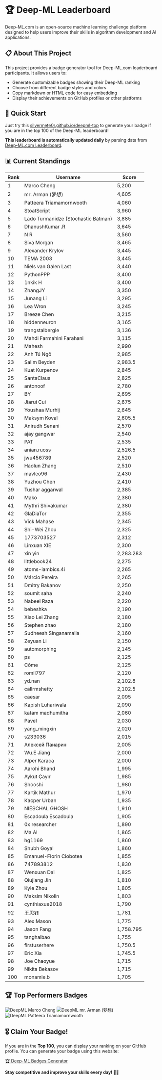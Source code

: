 # 🏆 Deep-ML Leaderboard

Deep-ML.com is an open-source machine learning challenge platform designed to help users improve their skills in algorithm development and AI applications.  

## 📋 About This Project

This project provides a badge generator tool for Deep-ML.com leaderboard participants. It allows users to:
- Generate customizable badges showing their Deep-ML ranking
- Choose from different badge styles and colors
- Copy markdown or HTML code for easy embedding
- Display their achievements on GitHub profiles or other platforms

## 🚀 Quick Start

Just try this [silvermete0r.github.io/deepml-top](https://silvermete0r.github.io/deepml-top) to generate your badge if you are in the top 100 of the Deep-ML leaderboard!

**This leaderboard is automatically updated daily** by parsing data from [Deep-ML.com Leaderboard](https://www.deep-ml.com/leaderboard).  

## 📊 Current Standings  

<!-- LEADERBOARD_START -->
| Rank | Username | Score |
|------|---------|-------|
| 1 | Marco Cheng | 5,200 |
| 2 | mr. Arman (梦想) | 4,605 |
| 3 | Patteera Triamamornwooth | 4,060 |
| 4 | StoatScript | 3,960 |
| 5 | Lado Turmanidze (Stochastic Batman) | 3,885 |
| 6 | DhanushKumar .R | 3,645 |
| 7 | N R | 3,560 |
| 8 | Siva Morgan | 3,465 |
| 9 | Alexander Krylov | 3,445 |
| 10 | ТЕМА 2003 | 3,445 |
| 11 | Niels van Galen Last | 3,440 |
| 12 | PythonPPP | 3,400 |
| 13 | 1nkik H | 3,400 |
| 14 | ZhangJY | 3,350 |
| 15 | Junang Li | 3,295 |
| 16 | Lea Wron | 3,245 |
| 17 | Breeze Chen | 3,215 |
| 18 | hiddenneuron | 3,165 |
| 19 | trangstalbergle | 3,136 |
| 20 | Mahdi Farmahini Farahani | 3,115 |
| 21 | Mahesh | 2,990 |
| 22 | Anh Tú Ngô | 2,985 |
| 23 | Salim Beyden | 2,983.5 |
| 24 | Kuat Kurpenov | 2,845 |
| 25 | SantaClaus | 2,825 |
| 26 | antonoof | 2,780 |
| 27 | BY | 2,695 |
| 28 | Jiarui Cui | 2,675 |
| 29 | Youshaa Murhij | 2,645 |
| 30 | Maksym Koval | 2,605.5 |
| 31 | Anirudh Senani | 2,570 |
| 32 | ajay gangwar | 2,540 |
| 33 | PAT | 2,535 |
| 34 | anian.ruoss | 2,526.5 |
| 35 | jwu456789 | 2,520 |
| 36 | Haolun Zhang | 2,510 |
| 37 | mavleo96 | 2,430 |
| 38 | Yuzhou Chen | 2,410 |
| 39 | Tushar aggarwal | 2,385 |
| 40 | Mako | 2,380 |
| 41 | Mythri Shivakumar | 2,380 |
| 42 | GlaDiaTor | 2,355 |
| 43 | Vick Mahase | 2,345 |
| 44 | Shi-Wei Zhou | 2,325 |
| 45 | 1773703527 | 2,312 |
| 46 | Linxuan XIE | 2,300 |
| 47 | xin yin | 2,283.283 |
| 48 | littlebook24 | 2,275 |
| 49 | atoms-iambics.4i | 2,265 |
| 50 | Márcio Pereira | 2,265 |
| 51 | Dmitry Bakanov | 2,250 |
| 52 | soumit saha | 2,240 |
| 53 | Nabeel Raza | 2,220 |
| 54 | bebeshka | 2,190 |
| 55 | Xiao Lei Zhang | 2,180 |
| 56 | Stephen zhao | 2,180 |
| 57 | Sudheesh Singanamalla | 2,160 |
| 58 | Zeyuan Li | 2,150 |
| 59 | automorphing | 2,145 |
| 60 | ps | 2,125 |
| 61 | Côme | 2,125 |
| 62 | romil797 | 2,120 |
| 63 | yd.nan | 2,102.8 |
| 64 | callrmshetty | 2,102.5 |
| 65 | caesar | 2,095 |
| 66 | Kapish Luhariwala | 2,090 |
| 67 | katam madhumitha | 2,060 |
| 68 | Pavel | 2,030 |
| 69 | yang_mingxin | 2,020 |
| 70 | s233036 | 2,015 |
| 71 | Алексей Панарин | 2,005 |
| 72 | Wu.E Jiang | 2,000 |
| 73 | Alper Karaca | 2,000 |
| 74 | Aarohi Bhand | 1,995 |
| 75 | Aykut Çayır | 1,985 |
| 76 | Shooshi | 1,980 |
| 77 | Kartik Mathur | 1,970 |
| 78 | Kacper Urban | 1,935 |
| 79 | NIESCHAL GHOSH | 1,910 |
| 80 | Escadoula Escadoula | 1,905 |
| 81 | 0x researcher | 1,890 |
| 82 | Ma Al | 1,865 |
| 83 | hg1169 | 1,860 |
| 84 | Shubh Goyal | 1,860 |
| 85 | Emanuel-Florin Ciobotea | 1,855 |
| 86 | 747893812 | 1,830 |
| 87 | Wenxuan Dai | 1,825 |
| 88 | Qiujiang Jin | 1,810 |
| 89 | Kyle Zhou | 1,805 |
| 90 | Maksim Nikolin | 1,803 |
| 91 | cynthiaxue2018 | 1,790 |
| 92 | 王思钰 | 1,781 |
| 93 | Alex Mason | 1,775 |
| 94 | Jason Fang | 1,758.795 |
| 95 | tanghaibao | 1,755 |
| 96 | firstuserhere | 1,750.5 |
| 97 | Eric Xia | 1,745.5 |
| 98 | Joe Chaoyue | 1,715 |
| 99 | Nikita Bekasov | 1,715 |
| 100 | monamie.b | 1,705 |
<!-- LEADERBOARD_END -->

## 🏆 Top Performers Badges

<!-- BADGES_START -->
![DeepML Marco Cheng](https://img.shields.io/badge/dynamic/json?url=https%3A%2F%2Fraw.githubusercontent.com%2Fsilvermete0r%2Fdeepml-top%2Fmain%2Fbadges.json&query=%24.4091c1a21900bd2c7d3f4e343acddda1.label&prefix=Rank%20&style=for-the-badge&label=%F0%9F%9A%80%20DeepML&color=blue&link=https%3A%2F%2Fwww.deep-ml.com%2Fleaderboard)
![DeepML mr. Arman (梦想)](https://img.shields.io/badge/dynamic/json?url=https%3A%2F%2Fraw.githubusercontent.com%2Fsilvermete0r%2Fdeepml-top%2Fmain%2Fbadges.json&query=%24.1247b1b5b9cd95e98d7ff7438207406f.label&prefix=Rank%20&style=for-the-badge&label=%F0%9F%9A%80%20DeepML&color=blue&link=https%3A%2F%2Fwww.deep-ml.com%2Fleaderboard)
![DeepML Patteera Triamamornwooth](https://img.shields.io/badge/dynamic/json?url=https%3A%2F%2Fraw.githubusercontent.com%2Fsilvermete0r%2Fdeepml-top%2Fmain%2Fbadges.json&query=%24.0eeb1bc570f4ebaca4c3c1d5794e9de9.label&prefix=Rank%20&style=for-the-badge&label=%F0%9F%9A%80%20DeepML&color=blue&link=https%3A%2F%2Fwww.deep-ml.com%2Fleaderboard)
<!-- BADGES_END -->

## 🎖 Claim Your Badge!  

If you are in the **Top 100**, you can display your ranking on your GitHub profile. You can generate your badge using this website:

[🏆 Deep-ML Badges Generator](https://silvermete0r.github.io/deepml-top/)

**Stay competitive and improve your skills every day! 🚀🔥**